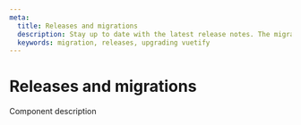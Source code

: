 ```yaml
---
meta:
  title: Releases and migrations
  description: Stay up to date with the latest release notes. The migration guides will also help you migrate applications though major releases.
  keywords: migration, releases, upgrading vuetify
---
```


# Releases and migrations

Component description

<entry-ad />

<backmatter />
